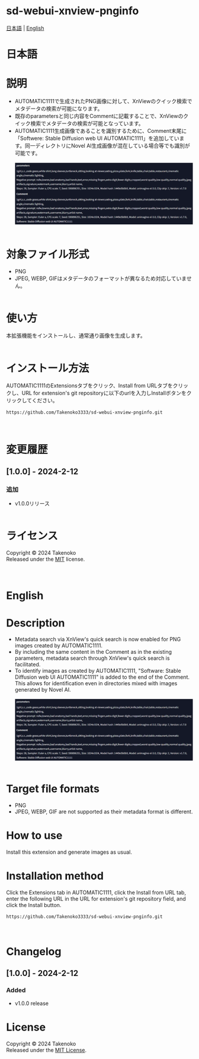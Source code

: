 # sd-webui-xnview-pnginfo
[日本語](#日本語) | [English](#english)

# 日本語

# 説明
- AUTOMATIC1111で生成されたPNG画像に対して、XnViewのクイック検索でメタデータの検索が可能になります。  
- 既存のparametersと同じ内容をCommentに記載することで、XnViewのクイック検索でメタデータの検索が可能となっています。
- AUTOMATIC1111生成画像であることを識別するために、Comment末尾に「Softwere: Stable Diffusion web UI AUTOMATIC1111」を追加しています。同一ディレクトリにNovel AI生成画像が混在している場合等でも識別が可能です。
<br><br>
![PNG Info](images/pnginfo.png)
<br><br>

# 対象ファイル形式
- PNG
- JPEG, WEBP, GIFはメタデータのフォーマットが異なるため対応していません。 
<br><br>

# 使い方
本拡張機能をインストールし、通常通り画像を生成します。
<br><br>

# インストール方法
AUTOMATIC1111のExtensionsタブをクリック、Install from URLタブをクリックし、URL for extension's git repositoryに以下のurlを入力しInstallボタンをクリックしてください。
```
https://github.com/Takenoko3333/sd-webui-xnview-pnginfo.git
```
<br>

# 変更履歴

## [1.0.0] - 2024-2-12
### 追加
- v1.0.0リリース 
<br><br>

# ライセンス
Copyright © 2024 Takenoko  
Released under the [MIT](https://opensource.org/licenses/mit-license.php) license.
<br><br><br>

# English

# Description
- Metadata search via XnView's quick search is now enabled for PNG images created by AUTOMATIC1111.
- By including the same content in the Comment as in the existing parameters, metadata search through XnView's quick search is facilitated.
- To identify images as created by AUTOMATIC1111, "Software: Stable Diffusion web UI AUTOMATIC1111" is added to the end of the Comment. This allows for identification even in directories mixed with images generated by Novel AI.
<br><br>
![PNG Info](images/pnginfo.png)
<br><br>

# Target file formats
- PNG
- JPEG, WEBP, GIF are not supported as their metadata format is different.

# How to use
Install this extension and generate images as usual.

# Installation method
Click the Extensions tab in AUTOMATIC1111, click the Install from URL tab, enter the following URL in the URL for extension's git repository field, and click the Install button.
```
https://github.com/Takenoko3333/sd-webui-xnview-pnginfo.git
```
<br>

# Changelog

## [1.0.0] - 2024-2-12
### Added
- v1.0.0 release

# License
Copyright © 2024 Takenoko  
Released under the [MIT License](https://opensource.org/licenses/mit-license.php).
